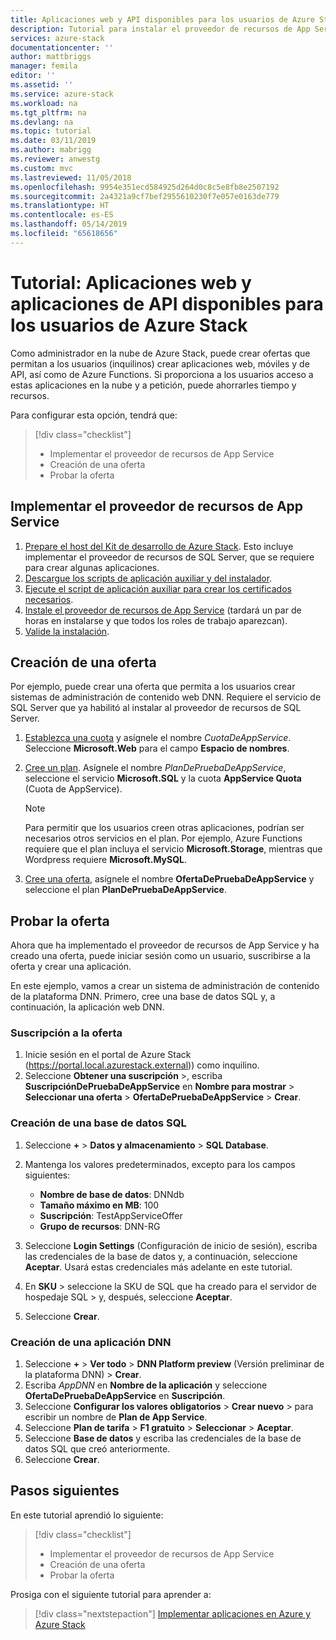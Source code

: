 ```yaml
---
title: Aplicaciones web y API disponibles para los usuarios de Azure Stack | Microsoft Docs
description: Tutorial para instalar el proveedor de recursos de App Service y crear ofertas que permitan a los usuarios de Azure Stack crear aplicaciones web y de API.
services: azure-stack
documentationcenter: ''
author: mattbriggs
manager: femila
editor: ''
ms.assetid: ''
ms.service: azure-stack
ms.workload: na
ms.tgt_pltfrm: na
ms.devlang: na
ms.topic: tutorial
ms.date: 03/11/2019
ms.author: mabrigg
ms.reviewer: anwestg
ms.custom: mvc
ms.lastreviewed: 11/05/2018
ms.openlocfilehash: 9954e351ecd584925d264d0c8c5e8fb8e2507192
ms.sourcegitcommit: 2a4321a9cf7bef2955610230f7e057e0163de779
ms.translationtype: HT
ms.contentlocale: es-ES
ms.lasthandoff: 05/14/2019
ms.locfileid: "65618656"
---
```

# <a name="tutorial-make-web-and-api-apps-available-to-your-azure-stack-users"></a>Tutorial: Aplicaciones web y aplicaciones de API disponibles para los usuarios de Azure Stack

Como administrador en la nube de Azure Stack, puede crear ofertas que permitan a los usuarios (inquilinos) crear aplicaciones web, móviles y de API, así como de Azure Functions. Si proporciona a los usuarios acceso a estas aplicaciones en la nube y a petición, puede ahorrarles tiempo y recursos.

Para configurar esta opción, tendrá que:

> [!div class="checklist"]
> * Implementar el proveedor de recursos de App Service
> * Creación de una oferta
> * Probar la oferta

## <a name="deploy-the-app-service-resource-provider"></a>Implementar el proveedor de recursos de App Service

1. [Prepare el host del Kit de desarrollo de Azure Stack](azure-stack-app-service-before-you-get-started.md). Esto incluye implementar el proveedor de recursos de SQL Server, que se requiere para crear algunas aplicaciones.
2. [Descargue los scripts de aplicación auxiliar y del instalador](azure-stack-app-service-deploy.md).
3. [Ejecute el script de aplicación auxiliar para crear los certificados necesarios](azure-stack-app-service-deploy.md).
4. [Instale el proveedor de recursos de App Service](azure-stack-app-service-deploy.md) (tardará un par de horas en instalarse y que todos los roles de trabajo aparezcan).
5. [Valide la instalación](azure-stack-app-service-deploy.md#validate-the-app-service-on-azure-stack-installation).

## <a name="create-an-offer"></a>Creación de una oferta

Por ejemplo, puede crear una oferta que permita a los usuarios crear sistemas de administración de contenido web DNN. Requiere el servicio de SQL Server que ya habilitó al instalar al proveedor de recursos de SQL Server.

1.  [Establezca una cuota](azure-stack-plan-offer-quota-overview.md ) y asígnele el nombre *CuotaDeAppService*. Seleccione **Microsoft.Web** para el campo **Espacio de nombres**.
2.  [Cree un plan](azure-stack-create-plan.md). Asígnele el nombre *PlanDePruebaDeAppService*, seleccione el servicio **Microsoft.SQL** y la cuota **AppService Quota** (Cuota de AppService).

    > [!NOTE]
    > Para permitir que los usuarios creen otras aplicaciones, podrían ser necesarios otros servicios en el plan. Por ejemplo, Azure Functions requiere que el plan incluya el servicio **Microsoft.Storage**, mientras que Wordpress requiere **Microsoft.MySQL**.

3.  [Cree una oferta](azure-stack-create-offer.md), asígnele el nombre **OfertaDePruebaDeAppService** y seleccione el plan **PlanDePruebaDeAppService**.

## <a name="test-the-offer"></a>Probar la oferta

Ahora que ha implementado el proveedor de recursos de App Service y ha creado una oferta, puede iniciar sesión como un usuario, suscribirse a la oferta y crear una aplicación.

En este ejemplo, vamos a crear un sistema de administración de contenido de la plataforma DNN. Primero, cree una base de datos SQL y, a continuación, la aplicación web DNN.

### <a name="subscribe-to-the-offer"></a>Suscripción a la oferta

1. Inicie sesión en el portal de Azure Stack (https://portal.local.azurestack.external)) como inquilino.
2. Seleccione **Obtener una suscripción** >, escriba **SuscripciónDePruebaDeAppService** en **Nombre para mostrar** > **Seleccionar una oferta** > **OfertaDePruebaDeAppService** > **Crear**.

### <a name="create-a-sql-database"></a>Creación de una base de datos SQL

1. Seleccione **+** > **Datos y almacenamiento** > **SQL Database**.
2. Mantenga los valores predeterminados, excepto para los campos siguientes:

    - **Nombre de base de datos**: DNNdb
    - **Tamaño máximo en MB**: 100
    - **Suscripción**: TestAppServiceOffer
    - **Grupo de recursos**: DNN-RG

3. Seleccione **Login Settings** (Configuración de inicio de sesión), escriba las credenciales de la base de datos y, a continuación, seleccione **Aceptar**. Usará estas credenciales más adelante en este tutorial.
4. En **SKU** > seleccione la SKU de SQL que ha creado para el servidor de hospedaje SQL > y, después, seleccione **Aceptar**.
5. Seleccione **Crear**.

### <a name="create-a-dnn-app"></a>Creación de una aplicación DNN

1. Seleccione **+** > **Ver todo** > **DNN Platform preview** (Versión preliminar de la plataforma DNN) > **Crear**.
2. Escriba *AppDNN* en **Nombre de la aplicación** y seleccione **OfertaDePruebaDeAppService** en **Suscripción**.
3. Seleccione **Configurar los valores obligatorios** > **Crear nuevo** > para escribir un nombre de **Plan de App Service**.
4. Seleccione **Plan de tarifa** > **F1 gratuito** > **Seleccionar** > **Aceptar**.
5. Seleccione **Base de datos** y escriba las credenciales de la base de datos SQL que creó anteriormente.
6. Seleccione **Crear**.

## <a name="next-steps"></a>Pasos siguientes

En este tutorial aprendió lo siguiente:

> [!div class="checklist"]
> * Implementar el proveedor de recursos de App Service
> * Creación de una oferta
> * Probar la oferta

Prosiga con el siguiente tutorial para aprender a:

> [!div class="nextstepaction"]
> [Implementar aplicaciones en Azure y Azure Stack](../user/azure-stack-solution-pipeline.md)
